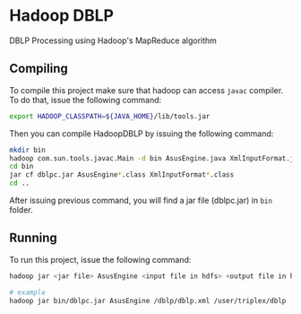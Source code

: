 # Hadoop DBLP
DBLP Processing using Hadoop's MapReduce algorithm

## Compiling
To compile this project make sure that hadoop can access `javac` compiler. To do that, issue the following command:
```bash
export HADOOP_CLASSPATH=${JAVA_HOME}/lib/tools.jar
```

Then you can compile HadoopDBLP by issuing the following command:

```bash
mkdir bin
hadoop com.sun.tools.javac.Main -d bin AsusEngine.java XmlInputFormat.java
cd bin
jar cf dblpc.jar AsusEngine*.class XmlInputFormat*.class
cd ..
```

After issuing previous command, you will find a jar file (dblpc.jar) in `bin` folder.

## Running
To run this project, issue the following command:
```bash
hadoop jar <jar file> AsusEngine <input file in hdfs> <output file in hdfs>

# example
hadoop jar bin/dblpc.jar AsusEngine /dblp/dblp.xml /user/triplex/dblp
```
